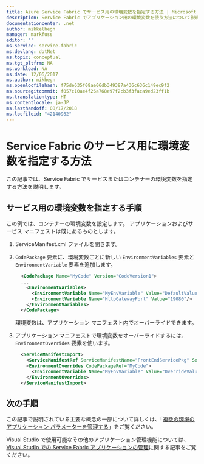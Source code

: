 ```yaml
---
title: Azure Service Fabric でサービス用の環境変数を指定する方法 | Microsoft Docs
description: Service Fabric でアプリケーション用の環境変数を使う方法について説明します
documentationcenter: .net
author: mikkelhegn
manager: markfuss
editor: ''
ms.service: service-fabric
ms.devlang: dotNet
ms.topic: conceptual
ms.tgt_pltfrm: NA
ms.workload: NA
ms.date: 12/06/2017
ms.author: mikhegn
ms.openlocfilehash: f75de635f08ae06db349387a436c636c149ec9f2
ms.sourcegitcommit: f057c10ae4f26a768e97f2cb3f3faca9ed23ff1b
ms.translationtype: HT
ms.contentlocale: ja-JP
ms.lasthandoff: 08/17/2018
ms.locfileid: "42140982"
---
```

# <a name="how-to-specify-environment-variables-for-services-in-service-fabric"></a>Service Fabric のサービス用に環境変数を指定する方法

この記事では、Service Fabric でサービスまたはコンテナーの環境変数を指定する方法を説明します。

## <a name="procedure-for-specifying-environment-variables-for-services"></a>サービス用の環境変数を指定する手順

この例では、コンテナーの環境変数を設定します。 アプリケーションおよびサービス マニフェストは既にあるものとします。

1. ServiceManifest.xml ファイルを開きます。
1. `CodePackage` 要素に、環境変数ごとに新しい `EnvironmentVariables` 要素と `EnvironmentVariable` 要素を追加します。

    ```xml
      <CodePackage Name="MyCode" Version="CodeVersion1">
      ...
        <EnvironmentVariables>
          <EnvironmentVariable Name="MyEnvVariable" Value="DefaultValue"/>
          <EnvironmentVariable Name="HttpGatewayPort" Value="19080"/>
        </EnvironmentVariables>
      </CodePackage>
    ```

    環境変数は、アプリケーション マニフェスト内でオーバーライドできます。

1. アプリケーション マニフェストで環境変数をオーバーライドするには、`EnvironmentOverrides` 要素を使います。

    ```xml
      <ServiceManifestImport>
        <ServiceManifestRef ServiceManifestName="FrontEndServicePkg" ServiceManifestVersion="1.0.0" />
        <EnvironmentOverrides CodePackageRef="MyCode">
          <EnvironmentVariable Name="MyEnvVariable" Value="OverrideValue"/>
        </EnvironmentOverrides>
      </ServiceManifestImport>
    ```

## <a name="next-steps"></a>次の手順
この記事で説明されている主要な概念の一部について詳しくは、「[複数の環境のアプリケーション パラメーターを管理する](service-fabric-manage-multiple-environment-app-configuration.md)」をご覧ください。

Visual Studio で使用可能なその他のアプリケーション管理機能については、 [Visual Studio での Service Fabric アプリケーションの管理](service-fabric-manage-application-in-visual-studio.md)に関する記事をご覧ください。